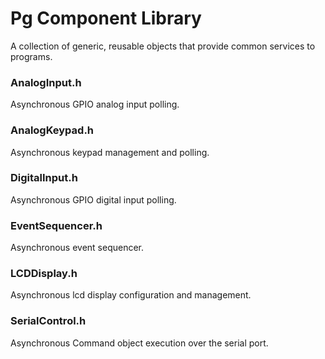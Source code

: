 # Pg Component Library
A collection of generic, reusable objects that provide common services to programs.

### AnalogInput.h
Asynchronous GPIO analog input polling.

### AnalogKeypad.h 
Asynchronous keypad management and polling.

### DigitalInput.h 
Asynchronous GPIO digital input polling.

### EventSequencer.h 
Asynchronous event sequencer.

### LCDDisplay.h 
Asynchronous lcd display configuration and management.

### SerialControl.h 
Asynchronous Command object execution over the serial port.
